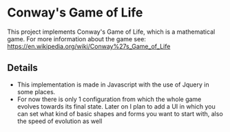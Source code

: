 
# Conway's Game of Life

This project implements Conway's Game of Life, which is a mathematical game. For more information about the game see: <https://en.wikipedia.org/wiki/Conway%27s_Game_of_Life>

## Details
  - This implementation is made in Javascript with the use of Jquery in some places.
  - For now there is only 1 configuration from which the whole game evolves towards its final state. Later on I plan to add a UI in which you can set what kind of basic shapes and forms you want to start with, also the speed of evolution as well
